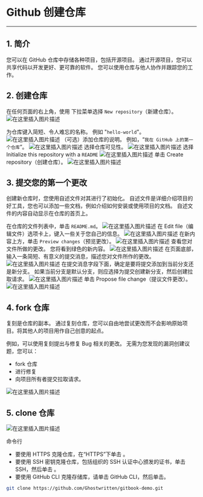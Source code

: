 #  Github 创建仓库



---
##  1. 简介
您可以在 GitHub 仓库中存储各种项目，包括开源项目。 通过开源项目，您可以共享代码以开发更好、更可靠的软件。 您可以使用仓库与他人协作并跟踪您的工作。

##  2. 创建仓库
在任何页面的右上角，使用  下拉菜单选择 `New repository`（新建仓库）。
![在这里插入图片描述](https://i-blog.csdnimg.cn/blog_migrate/f35efeededa5f351f22c3e90445a7f84.png)

为仓库键入简短、令人难忘的名称。 例如 "`hello-world`"。
![在这里插入图片描述](https://i-blog.csdnimg.cn/blog_migrate/f3af72aae65a62fd274ec01661eabd15.png)
（可选）添加仓库的说明。 例如，“`我在 GitHub 上的第一个仓库`”。
![在这里插入图片描述](https://i-blog.csdnimg.cn/blog_migrate/3f0da15d47bd91b57d27d12dade9d13a.png)
选择仓库可见性。
![在这里插入图片描述](https://i-blog.csdnimg.cn/blog_migrate/f7a85e82b6d539a1225a701797e19cf2.png)
选择 Initialize this repository with a `README`
![在这里插入图片描述](https://i-blog.csdnimg.cn/blog_migrate/aad557796a16375f566f8230d0f78ca8.png)
单击 Create repository（创建仓库）。
![在这里插入图片描述](https://i-blog.csdnimg.cn/blog_migrate/d5b2c71a453a33995ebf1593c0e0ca3e.png)

##  3. 提交您的第一个更改
创建新仓库时，您使用自述文件对其进行了初始化。 自述文件是详细介绍项目的好工具，您也可以添加一些文档，例如介绍如何安装或使用项目的文档。 自述文件的内容自动显示在仓库的首页上。

在仓库的文件列表中，单击 `README.md`。
![在这里插入图片描述](https://i-blog.csdnimg.cn/blog_migrate/955e1e230eeddd94fce915db9445ba21.png)
在 Edit file（编辑文件）选项卡上，键入一些关于您自己的信息。
![在这里插入图片描述](https://i-blog.csdnimg.cn/blog_migrate/ef5a7f3b62b69fa56c1dddd53944d3b3.png)
在新内容上方，单击 `Preview changes`（预览更改）。
![在这里插入图片描述](https://i-blog.csdnimg.cn/blog_migrate/68250bdcf887aa59a691b6ec7f6c1749.png)
查看您对文件所做的更改。 您将看到绿色的新内容。
![在这里插入图片描述](https://i-blog.csdnimg.cn/blog_migrate/f9c8d6398f651f9bbfd29214295080c2.png)
在页面底部，输入一条简短、有意义的提交消息，描述您对文件所作的更改。
![在这里插入图片描述](https://i-blog.csdnimg.cn/blog_migrate/b49d196aa87f4b0408804df929fd6ef4.png)
在提交消息字段下面，确定是要将提交添加到当前分支还是新分支。 如果当前分支是默认分支，则应选择为提交创建新分支，然后创建拉取请求。
![在这里插入图片描述](https://i-blog.csdnimg.cn/blog_migrate/e8bf545d3321c4bd41462e0878a18373.png)
单击 Propose file change（提议文件更改）。
![在这里插入图片描述](https://i-blog.csdnimg.cn/blog_migrate/8f9f76c9863aa94a700c1a954ed87e0c.png)

##  4. fork 仓库
复刻是仓库的副本。 通过复刻仓库，您可以自由地尝试更改而不会影响原始项目。将其他人的项目用作自己创意的起点。

例如，可以使用复刻提出与修复 Bug 相关的更改。 无需为您发现的漏洞创建议题，您可以：

 - fork 仓库
 - 进行修复
 - 向项目所有者提交拉取请求。

![在这里插入图片描述](https://i-blog.csdnimg.cn/blog_migrate/36a5e00f59ed6fbfa526571504f65dbe.png)

##  5. clone 仓库
![在这里插入图片描述](https://i-blog.csdnimg.cn/blog_migrate/053a80f9ccc87d228099369bc8fc623f.png)

命令行

 - 要使用 HTTPS 克隆仓库，在“HTTPS”下单击 。
 - 要使用 SSH 密钥克隆仓库，包括组织的 SSH 认证中心颁发的证书，单击 SSH，然后单击 。
 - 要使用 GitHub CLI 克隆存储库，请单击 GitHub CLI，然后单击。

```bash
git clone https://github.com/Ghostwritten/gitbook-demo.git
```

